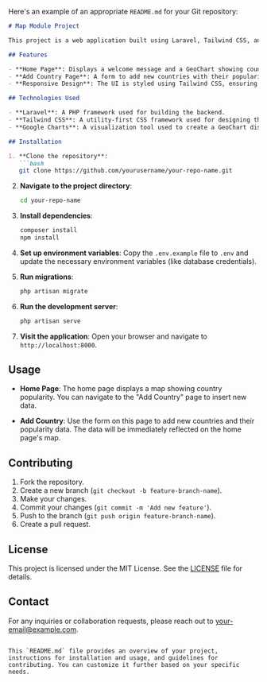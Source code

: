 Here's an example of an appropriate `README.md` for your Git repository:

```markdown
# Map Module Project

This project is a web application built using Laravel, Tailwind CSS, and Google Charts. It allows users to view, add, and manage country data, which is visualized using a Google GeoChart.

## Features

- **Home Page**: Displays a welcome message and a GeoChart showing country popularity data.
- **Add Country Page**: A form to add new countries with their popularity data to the database.
- **Responsive Design**: The UI is styled using Tailwind CSS, ensuring a responsive and modern design.

## Technologies Used

- **Laravel**: A PHP framework used for building the backend.
- **Tailwind CSS**: A utility-first CSS framework used for designing the UI.
- **Google Charts**: A visualization tool used to create a GeoChart displaying country data.

## Installation

1. **Clone the repository**:
   ```bash
   git clone https://github.com/yourusername/your-repo-name.git
   ```

2. **Navigate to the project directory**:
   ```bash
   cd your-repo-name
   ```

3. **Install dependencies**:
   ```bash
   composer install
   npm install
   ```

4. **Set up environment variables**:
   Copy the `.env.example` file to `.env` and update the necessary environment variables (like database credentials).

5. **Run migrations**:
   ```bash
   php artisan migrate
   ```

6. **Run the development server**:
   ```bash
   php artisan serve
   ```

7. **Visit the application**:
   Open your browser and navigate to `http://localhost:8000`.

## Usage

- **Home Page**: The home page displays a map showing country popularity. You can navigate to the "Add Country" page to insert new data.
  
- **Add Country**: Use the form on this page to add new countries and their popularity data. The data will be immediately reflected on the home page's map.

## Contributing

1. Fork the repository.
2. Create a new branch (`git checkout -b feature-branch-name`).
3. Make your changes.
4. Commit your changes (`git commit -m 'Add new feature'`).
5. Push to the branch (`git push origin feature-branch-name`).
6. Create a pull request.

## License

This project is licensed under the MIT License. See the [LICENSE](LICENSE) file for details.

## Contact

For any inquiries or collaboration requests, please reach out to [your-email@example.com](mailto:your-email@example.com).
```

This `README.md` file provides an overview of your project, instructions for installation and usage, and guidelines for contributing. You can customize it further based on your specific needs.